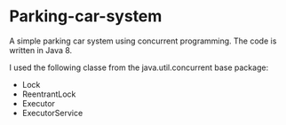 # Parking-car-system
A simple parking car system using concurrent programming.
The code is written in Java 8.

I used the following classe from the java.util.concurrent base package:
- Lock
- ReentrantLock
- Executor
- ExecutorService
